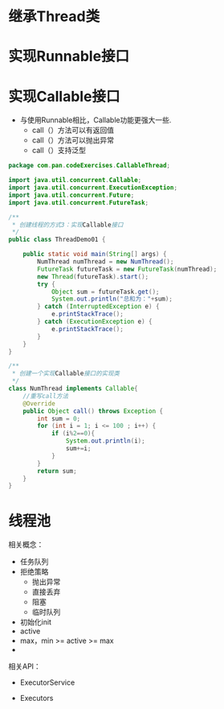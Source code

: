 # 继承Thread类

# 实现Runnable接口

# 实现Callable接口

- 与使用Runnable相比，Callable功能更强大一些.
  - call（）方法可以有返回值
  - call（）方法可以抛出异常
  - call（）支持泛型

```java
package com.pan.codeExercises.CallableThread;

import java.util.concurrent.Callable;
import java.util.concurrent.ExecutionException;
import java.util.concurrent.Future;
import java.util.concurrent.FutureTask;

/**
 * 创建线程的方式3：实现Callable接口
 */
public class ThreadDemo01 {

    public static void main(String[] args) {
        NumThread numThread = new NumThread();
        FutureTask futureTask = new FutureTask(numThread);
        new Thread(futureTask).start();
        try {
            Object sum = futureTask.get();
            System.out.println("总和为："+sum);
        } catch (InterruptedException e) {
            e.printStackTrace();
        } catch (ExecutionException e) {
            e.printStackTrace();
        }
    }
}

/**
 * 创建一个实现Callable接口的实现类
 */
class NumThread implements Callable{
    //重写call方法
    @Override
    public Object call() throws Exception {
        int sum = 0;
        for (int i = 1; i <= 100 ; i++) {
            if (i%2==0){
                System.out.println(i);
                sum+=i;
            }
        }
        return sum;
    }
}

```

# 线程池

相关概念：

- 任务队列
- 拒绝策略
  - 抛出异常
  - 直接丢弃
  - 阻塞
  - 临时队列
- 初始化init
- active
- max，min >= active >= max
- 

相关API：

- ExecutorService

- Executors

